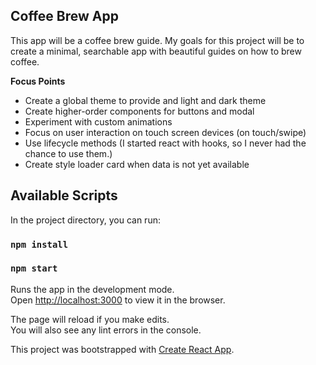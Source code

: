 ## Coffee Brew App
This app will be a coffee brew guide. My goals for this project will be to create a minimal, searchable app with beautiful guides on how to brew coffee.

**Focus Points**
- Create a global theme to provide and light and dark theme
- Create higher-order components for buttons and modal
- Experiment with custom animations
- Focus on user interaction on touch screen devices (on touch/swipe)
- Use lifecycle methods (I started react with hooks, so I never had the chance to use them.)
- Create style loader card when data is not yet available

## Available Scripts

In the project directory, you can run:

### `npm install`
### `npm start`

Runs the app in the development mode.<br>
Open [http://localhost:3000](http://localhost:3000) to view it in the browser.

The page will reload if you make edits.<br>
You will also see any lint errors in the console.

This project was bootstrapped with [Create React App](https://github.com/facebook/create-react-app).
